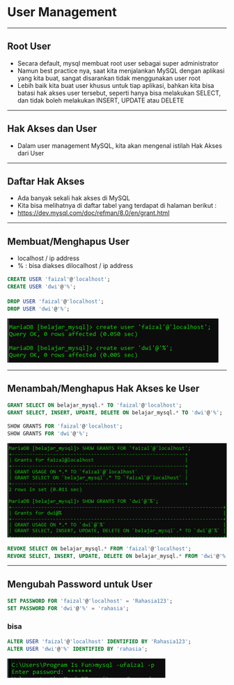 # User Management

---

## Root User

- Secara default, mysql membuat root user sebagai super administrator
- Namun best practice nya, saat kita menjalankan MySQL dengan aplikasi yang kita buat, sangat disarankan tidak menggunakan user root
- Lebih baik kita buat user khusus untuk tiap aplikasi, bahkan kita bisa batasi hak akses user tersebut, seperti hanya bisa melakukan SELECT, dan tidak boleh melakukan INSERT, UPDATE atau DELETE

---

## Hak Akses dan User

- Dalam user management MySQL, kita akan mengenal istilah Hak Akses dari User

---

## Daftar Hak Akses

- Ada banyak sekali hak akses di MySQL
- Kita bisa melihatnya di daftar tabel yang terdapat di halaman berikut :
- https://dev.mysql.com/doc/refman/8.0/en/grant.html

---

## Membuat/Menghapus User

- localhost / ip address
- % : bisa diakses dilocalhost / ip address

```sql
CREATE USER 'faizal'@'localhost';
CREATE USER 'dwi'@'%';

DROP USER 'faizal'@'localhost';
DROP USER 'dwi'@'%';
```

![1](../assets/img/43/1.png)

---

## Menambah/Menghapus Hak Akses ke User

```sql
GRANT SELECT ON belajar_mysql.* TO 'faizal'@'localhost';
GRANT SELECT, INSERT, UPDATE, DELETE ON belajar_mysql.* TO 'dwi'@'%';
```

```sql
SHOW GRANTS FOR 'faizal'@'localhost';
SHOW GRANTS FOR 'dwi'@'%';
```

![2](../assets/img/43/2.png)

```sql
REVOKE SELECT ON belajar_mysql.* FROM 'faizal'@'localhost';
REVOKE SELECT, INSERT, UPDATE, DELETE ON belajar_mysql.* FROM 'dwi'@'%';
```

---

## Mengubah Password untuk User

```sql
SET PASSWORD FOR 'faizal'@'localhost' = 'Rahasia123';
SET PASSWORD FOR 'dwi'@'%' = 'rahasia';
```

### bisa

```sql
ALTER USER 'faizal'@'localhost' IDENTIFIED BY 'Rahasia123';
ALTER USER 'dwi'@'%' IDENTIFIED BY 'rahasia';
```

![3](../assets/img/43/3.png)